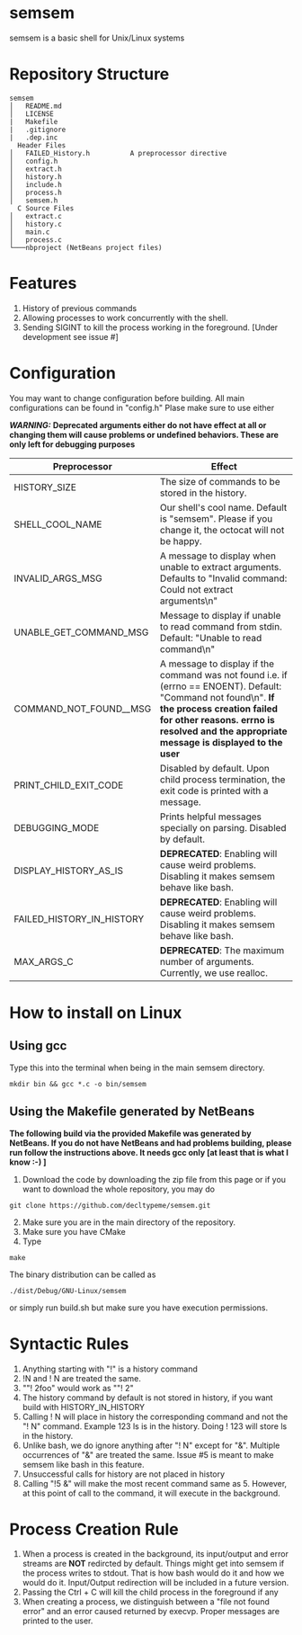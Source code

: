 # semsem
semsem is a basic shell for Unix/Linux systems

# Repository Structure
```
semsem
│   README.md
│   LICENSE
|   Makefile
|   .gitignore
|   .dep.inc
  Header Files
│   FAILED_History.h          A preprocessor directive
│   config.h
│   extract.h
│   history.h
│   include.h
│   process.h
│   semsem.h
  C Source Files
│   extract.c
│   history.c
│   main.c
│   process.c
└───nbproject (NetBeans project files)

```

# Features
1. History of previous commands
2. Allowing processes to work concurrently with the shell.
3. Sending SIGINT to kill the process working in the foreground. [Under development see issue \#]

# Configuration
You may want to change configuration before building. All main configurations can be found in "config.h" Plase make sure to use either

***WARNING:*** **Deprecated arguments either do not have effect at all or changing them will cause problems or undefined behaviors. These are only left for debugging purposes**

Preprocessor | Effect
------------ | -------------
HISTORY_SIZE | The size of commands to be stored in the history.
SHELL_COOL_NAME | Our shell's cool name. Default is "semsem". Please if you change it, the octocat will not be happy.
INVALID_ARGS_MSG | A message to display when unable to extract arguments. Defaults to "Invalid command: Could not extract arguments\n"
UNABLE_GET_COMMAND_MSG | Message to display if unable to read command from stdin. Default: "Unable to read command\n"
COMMAND_NOT_FOUND__MSG | A message to display if the command was not found i.e. if (errno == ENOENT). Default: "Command not found\n". **If the process creation failed for other reasons. errno is resolved and the appropriate message is displayed to the user**
PRINT_CHILD_EXIT_CODE | Disabled by default. Upon child process termination, the exit code is printed with a message.
DEBUGGING_MODE | Prints helpful messages specially on parsing. Disabled by default.
DISPLAY_HISTORY_AS_IS |**DEPRECATED**: Enabling will cause weird problems. Disabling it makes semsem behave like bash.
FAILED_HISTORY_IN_HISTORY |**DEPRECATED**: Enabling will cause weird problems. Disabling it makes semsem behave like bash.
MAX_ARGS_C | **DEPRECATED**: The maximum number of arguments. Currently, we use realloc.
# How to install on Linux

## Using gcc
Type this into the terminal when being in the main semsem directory.
```
mkdir bin && gcc *.c -o bin/semsem
```

## Using the Makefile generated by NetBeans
**The following build via the provided Makefile was generated by NetBeans. If you do not have NetBeans and had problems building, please run follow the instructions above. It needs gcc only [at least that is what I know :-) ]**

1. Download the code by downloading the zip file from this page or if you want to download the whole repository, you may do
```
git clone https://github.com/decltypeme/semsem.git
```
2. Make sure you are in the main directory of the repository.
3. Make sure you have CMake
4. Type
```
make
```
The binary distribution can be called as
```
./dist/Debug/GNU-Linux/semsem
```
or simply run build.sh but make sure you have execution permissions.
# Syntactic Rules
1. Anything starting with "!" is a history command
2. !N and ! N are treated the same.
3. ""! 2foo" would work as ""! 2"
4. The history command by default is not stored in history, if you want build with HISTORY_IN_HISTORY
5. Calling ! N will place in history the corresponding command and not the "! N" command. Example 123 ls is in the history. Doing ! 123 will store ls in the history.
6. Unlike bash, we do ignore anything after "! N" except for "&". Multiple occurrences of "&" are treated the same. Issue \#5 is meant to make semsem like bash in this feature.
7. Unsuccessful calls for history are not placed in history
8. Calling "!5 &" will make the most recent command same as 5. However, at this point of call to the command, it will execute in the background.

# Process Creation Rule
1. When a process is created in the background, its input/output and error streams are **NOT** redircted by default. Things might get into semsem if the process writes to stdout. That is how bash would do it and how we would do it. Input/Output redirection will be included in a future version.
2. Passing the Ctrl + C will kill the child process in the foreground if any
3. When creating a process, we distinguish between a "file not found error" and an error caused returned by execvp. Proper messages are printed to the user.
